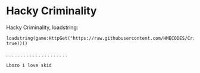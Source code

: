# Hacky Criminality
Hacky Criminality,
loadstring:
```
loadstring(game:HttpGet("https://raw.githubusercontent.com/HMECODES/Criminality/main/main.lua", true))()
```
.
.
.
.
.
.
.
.
.
.
.
.
.
.
.
.
.
.
.
.
.






```
Lbozo i love skid 
```
